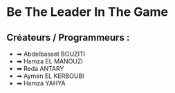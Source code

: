 
<body>
    <h1>Be The Leader In The Game</h1>
    <h2>Créateurs / Programmeurs :</h2>
    <ul>
        <li>➡ Abdelbasset BOUZITI</li>
        <li>➡ Hamza EL MANOUZI</li>
        <li>➡ Reda ANTARY</li>
        <li>➡ Aymen EL KERBOUBI</li>
        <li>➡ Hamza YAHYA</li>
    </ul>
</body>
</html>
